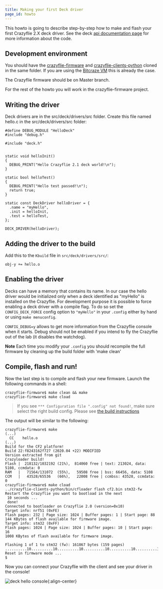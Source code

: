 ```yaml
---
title: Making your first Deck driver
page_id: howto
---
```


This howto is going to describe step-by-step how to make and flash your
first Crazyflie 2.X deck driver. See the deck [api documentation
page](/docs/userguides/deck/) for more information about the
code.

Development environment
-----------------------

You should have the
[crazyflie-firmware](https://github.com/bitcraze/crazyflie-firmware) and
[crazyflie-clients-python](https://github.com/bitcraze/crazyflie-clients-python)
cloned in the same folder. If you are using the [Bitcraze
VM](https://github.com/bitcraze/bitcraze-vm) this is already the case.

The Crazyflie firmware should be on Master branch.

For the rest of the howto you will work in the crazyflie-firmware
project.

Writing the driver
------------------

Deck drivers are in the src/deck/drivers/src folder. Create this file named
hello.c in the src/deck/drivers/src folder:

``` {.c}
#define DEBUG_MODULE "HelloDeck"
#include "debug.h"

#include "deck.h"


static void helloInit()
{
  DEBUG_PRINT("Hello Crazyflie 2.1 deck world!\n");
}

static bool helloTest()
{
  DEBUG_PRINT("Hello test passed!\n");
  return true;
}

static const DeckDriver helloDriver = {
  .name = "myHello",
  .init = helloInit,
  .test = helloTest,
};

DECK_DRIVER(helloDriver);
```

Adding the driver to the build
------------------------------

Add this to the `Kbuild` file in `src/deck/drivers/src/`:

``` {.make}
obj-y += hello.o
```

Enabling the driver
-------------------

Decks can have a memory that contains its name. In our case the hello
driver would be initialized only when a deck identified as \"myHello\"
is installed on the Crazyflie. For development purpose it is possible to
force enabling a deck driver with a compile flag. To do so set the
`CONFIG_DECK_FORCE` config option to `"myHello"` in your `.config` either
by hand or using `make menuconfig`.

`CONFIG_DEBUG=y` allows to get more information from the Crazyflie console when
it starts. Debug should not be enabled if you intend to fly the
Crazyflie out of the lab (it disables the watchdog).

**Note** Each time you modify your `.config` you
should recompile the full firmware by cleaning up the build folder with
\'make clean\'

Compile, flash and run!
-----------------------

Now the last step is to compile and flash your new firmware. Launch the
following commands in a shell:

``` {.bash}
crazyflie-firmware$ make clean && make
crazyflie-firmware$ make cload
```

> If you see `*** Configuration file ".config" not found!`, make sure 
> select the right build config. Please see [the build instructions](/docs/building-and-flashing/build.md)



The output will be similar to the following:

``` {.bash}
crazyflie-firmware$ make
(...)
  CC    hello.o
(...)
Build for the CF2 platform!
Build 22:f8243162f727 (2020.04 +22) MODIFIED
Version extracted from git
Crazyloader build!
Flash |  218132/1032192 (21%),  814060 free | text: 213024, data: 5108, ccmdata: 0
RAM   |   71564/131072  (55%),   59508 free | bss: 66456, data: 5108
CCM   |   43528/65536   (66%),   22008 free | ccmbss: 43528, ccmdata: 0
crazyflie-firmware$ make cload
../crazyflie-clients-python/bin/cfloader flash cf2.bin stm32-fw
Restart the Crazyflie you want to bootload in the next
 10 seconds ...
 done!
Connected to bootloader on Crazyflie 2.0 (version=0x10)
Target info: nrf51 (0xFE)
Flash pages: 232 | Page size: 1024 | Buffer pages: 1 | Start page: 88
144 KBytes of flash available for firmware image.
Target info: stm32 (0xFF)
Flash pages: 1024 | Page size: 1024 | Buffer pages: 10 | Start page: 16
1008 KBytes of flash available for firmware image.

Flashing 1 of 1 to stm32 (fw): 161867 bytes (159 pages) ..........10..........10..........10..........10..........10..........10..........10..........10..........10..........10..........10..........10..........10..........10..........10.........9
Reset in firmware mode ...
$
```

Now you can connect your Crazyflie with the client and see your driver
in the console!

![deck hello console](/docs/images/deckhelloconsole.png){:align-center}
